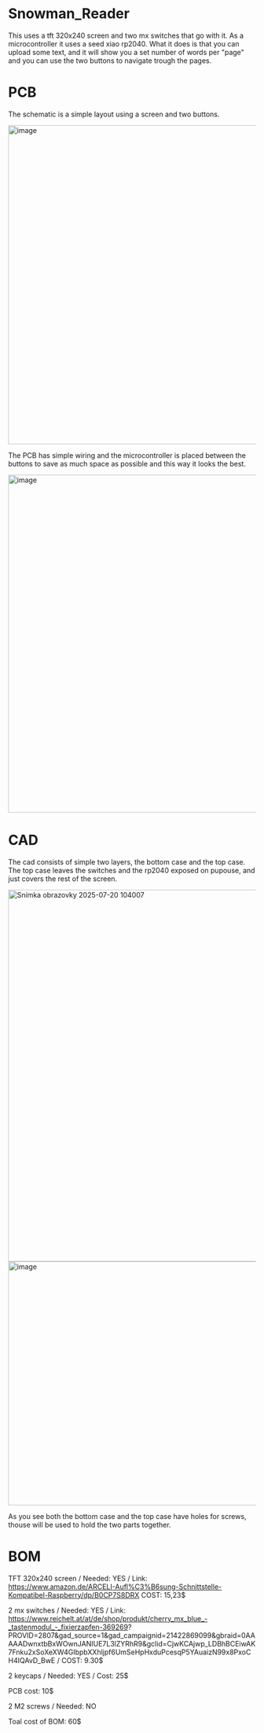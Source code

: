 # Snowman_Reader
This uses a tft 320x240 screen and two mx switches that go with it. As a microcontroller it uses a seed xiao rp2040. What it does is that you can upload some text, and it will show you a set number of words per "page" and you can use the two buttons to navigate trough the pages.
# PCB
The schematic is a simple layout using a screen and two buttons.

<img width="996" height="649" alt="image" src="https://github.com/user-attachments/assets/c1516e57-a978-420d-b709-fa8669a3fb93" />

The PCB has simple wiring and the microcontroller is placed between the buttons to save as much space as possible and this way it looks the best.

<img width="813" height="687" alt="image" src="https://github.com/user-attachments/assets/8dd1f1f4-0b51-405b-b559-04209f149c92" />

# CAD
The cad consists of simple two layers, the bottom case and the top case. The top case leaves the switches and the rp2040 exposed on pupouse, and just covers the rest of the screen.

<img width="978" height="756" alt="Snímka obrazovky 2025-07-20 104007" src="https://github.com/user-attachments/assets/24fe1dca-bc3b-4d04-a2cd-571888777109" />

<img width="903" height="496" alt="image" src="https://github.com/user-attachments/assets/3b158f9c-3350-4e2d-92ff-77a69f1ee8da" />

As you see both the bottom case and the top case have holes for screws, thouse will be used to hold the two parts together.
# BOM 

TFT 320x240 screen / Needed: YES / Link: https://www.amazon.de/ARCELI-Aufl%C3%B6sung-Schnittstelle-Kompatibel-Raspberry/dp/B0CP7S8DRX COST: 15,23$

2 mx switches / Needed: YES / Link: https://www.reichelt.at/at/de/shop/produkt/cherry_mx_blue_-_tastenmodul_-_fixierzapfen-369269?
PROVID=2807&gad_source=1&gad_campaignid=21422869099&gbraid=0AAAAADwnxtbBxWOwnJANIUE7L3lZYRhR9&gclid=CjwKCAjwp_LDBhBCEiwAK7Fnku2xSoXeXW4GIbpbXXhljpf6UmSeHpHxduPcesqP5YAuaizN99x8PxoCH4IQAvD_BwE / COST: 9.30$

2 keycaps / Needed: YES / Cost: 25$

PCB cost: 10$

2 M2 screws / Needed: NO

Toal cost of BOM: 60$
